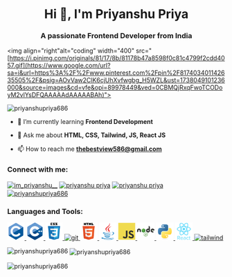 <h1 align="center">Hi 👋, I'm Priyanshu Priya</h1>
<h3 align="center">A passionate Frontend Developer from India</h3>

<img align="right"alt="coding" width="400" src="[https://i.pinimg.com/originals/81/17/8b/81178b47a8598f0c81c4799f2cdd4057.gif](https://www.google.com/url?sa=i&url=https%3A%2F%2Fwww.pinterest.com%2Fpin%2F817403401142635505%2F&psig=AOvVaw2ClK6cjUhXvfwgbg_H5WZL&ust=1738049101236000&source=images&cd=vfe&opi=89978449&ved=0CBMQjRxqFwoTCODoyM2vlYsDFQAAAAAdAAAAABAh)">

<p align="left"> <img src="https://komarev.com/ghpvc/?username=priyanshupriya686&label=Profile%20views&color=0e75b6&style=flat" alt="priyanshupriya686" /> </p>

- 🌱 I’m currently learning **Frontend Development**

- 💬 Ask me about **HTML, CSS, Tailwind, JS, React JS**

- 📫 How to reach me **thebestview586@gmail.com**

<h3 align="left">Connect with me:</h3>
<p align="left">
<a href="https://twitter.com/im_priyanshu__" target="blank"><img align="center" src="https://raw.githubusercontent.com/rahuldkjain/github-profile-readme-generator/master/src/images/icons/Social/twitter.svg" alt="im_priyanshu__" height="30" width="40" /></a>
<a href="https://linkedin.com/in/priyanshu priya" target="blank"><img align="center" src="https://raw.githubusercontent.com/rahuldkjain/github-profile-readme-generator/master/src/images/icons/Social/linked-in-alt.svg" alt="priyanshu priya" height="30" width="40" /></a>
<a href="https://fb.com/priyanshu priya" target="blank"><img align="center" src="https://raw.githubusercontent.com/rahuldkjain/github-profile-readme-generator/master/src/images/icons/Social/facebook.svg" alt="priyanshu priya" height="30" width="40" /></a>
<a href="https://instagram.com/priyanshupriya686" target="blank"><img align="center" src="https://raw.githubusercontent.com/rahuldkjain/github-profile-readme-generator/master/src/images/icons/Social/instagram.svg" alt="priyanshupriya686" height="30" width="40" /></a>
</p>

<h3 align="left">Languages and Tools:</h3>
<p align="left"> <a href="https://www.cprogramming.com/" target="_blank" rel="noreferrer"> <img src="https://raw.githubusercontent.com/devicons/devicon/master/icons/c/c-original.svg" alt="c" width="40" height="40"/> </a> <a href="https://www.w3schools.com/cpp/" target="_blank" rel="noreferrer"> <img src="https://raw.githubusercontent.com/devicons/devicon/master/icons/cplusplus/cplusplus-original.svg" alt="cplusplus" width="40" height="40"/> </a> <a href="https://www.w3schools.com/css/" target="_blank" rel="noreferrer"> <img src="https://raw.githubusercontent.com/devicons/devicon/master/icons/css3/css3-original-wordmark.svg" alt="css3" width="40" height="40"/> </a> <a href="https://git-scm.com/" target="_blank" rel="noreferrer"> <img src="https://www.vectorlogo.zone/logos/git-scm/git-scm-icon.svg" alt="git" width="40" height="40"/> </a> <a href="https://www.w3.org/html/" target="_blank" rel="noreferrer"> <img src="https://raw.githubusercontent.com/devicons/devicon/master/icons/html5/html5-original-wordmark.svg" alt="html5" width="40" height="40"/> </a> <a href="https://www.java.com" target="_blank" rel="noreferrer"> <img src="https://raw.githubusercontent.com/devicons/devicon/master/icons/java/java-original.svg" alt="java" width="40" height="40"/> </a> <a href="https://developer.mozilla.org/en-US/docs/Web/JavaScript" target="_blank" rel="noreferrer"> <img src="https://raw.githubusercontent.com/devicons/devicon/master/icons/javascript/javascript-original.svg" alt="javascript" width="40" height="40"/> </a> <a href="https://nodejs.org" target="_blank" rel="noreferrer"> <img src="https://raw.githubusercontent.com/devicons/devicon/master/icons/nodejs/nodejs-original-wordmark.svg" alt="nodejs" width="40" height="40"/> </a> <a href="https://www.python.org" target="_blank" rel="noreferrer"> <img src="https://raw.githubusercontent.com/devicons/devicon/master/icons/python/python-original.svg" alt="python" width="40" height="40"/> </a> <a href="https://reactjs.org/" target="_blank" rel="noreferrer"> <img src="https://raw.githubusercontent.com/devicons/devicon/master/icons/react/react-original-wordmark.svg" alt="react" width="40" height="40"/> </a> <a href="https://tailwindcss.com/" target="_blank" rel="noreferrer"> <img src="https://www.vectorlogo.zone/logos/tailwindcss/tailwindcss-icon.svg" alt="tailwind" width="40" height="40"/> </a> </p>

<p><img align="left" src="https://github-readme-stats.vercel.app/api/top-langs?username=priyanshupriya686&show_icons=true&locale=en&layout=compact" alt="priyanshupriya686" /></p>

<p>&nbsp;<img align="center" src="https://github-readme-stats.vercel.app/api?username=priyanshupriya686&show_icons=true&locale=en" alt="priyanshupriya686" /></p>

<p><img align="center" src="https://github-readme-streak-stats.herokuapp.com/?user=priyanshupriya686&" alt="priyanshupriya686" /></p>

